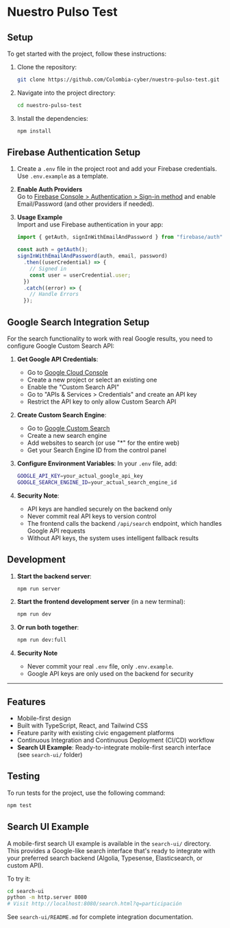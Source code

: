 # Nuestro Pulso Test

## Setup
To get started with the project, follow these instructions:

1. Clone the repository:
   ```bash
   git clone https://github.com/Colombia-cyber/nuestro-pulso-test.git
   ```
2. Navigate into the project directory:
   ```bash
   cd nuestro-pulso-test
   ```
3. Install the dependencies:
   ```bash
   npm install
   ```

## Firebase Authentication Setup

1. Create a `.env` file in the project root and add your Firebase credentials. Use `.env.example` as a template.

2. **Enable Auth Providers**  
   Go to [Firebase Console > Authentication > Sign-in method](https://console.firebase.google.com/) and enable Email/Password (and other providers if needed).

3. **Usage Example**  
   Import and use Firebase authentication in your app:
   ```js
   import { getAuth, signInWithEmailAndPassword } from "firebase/auth";

   const auth = getAuth();
   signInWithEmailAndPassword(auth, email, password)
     .then((userCredential) => {
       // Signed in
       const user = userCredential.user;
     })
     .catch((error) => {
       // Handle Errors
     });
   ```

## Google Search Integration Setup

For the search functionality to work with real Google results, you need to configure Google Custom Search API:

1. **Get Google API Credentials**:
   - Go to [Google Cloud Console](https://console.cloud.google.com/)
   - Create a new project or select an existing one
   - Enable the "Custom Search API"
   - Go to "APIs & Services > Credentials" and create an API key
   - Restrict the API key to only allow Custom Search API

2. **Create Custom Search Engine**:
   - Go to [Google Custom Search](https://cse.google.com/)
   - Create a new search engine
   - Add websites to search (or use "*" for the entire web)
   - Get your Search Engine ID from the control panel

3. **Configure Environment Variables**:
   In your `.env` file, add:
   ```bash
   GOOGLE_API_KEY=your_actual_google_api_key
   GOOGLE_SEARCH_ENGINE_ID=your_actual_search_engine_id
   ```

4. **Security Note**:
   - API keys are handled securely on the backend only
   - Never commit real API keys to version control
   - The frontend calls the backend `/api/search` endpoint, which handles Google API requests
   - Without API keys, the system uses intelligent fallback results

## Development

1. **Start the backend server**:
   ```bash
   npm run server
   ```

2. **Start the frontend development server** (in a new terminal):
   ```bash
   npm run dev
   ```

3. **Or run both together**:
   ```bash
   npm run dev:full
   ```

4. **Security Note**
   - Never commit your real `.env` file, only `.env.example`.
   - Google API keys are only used on the backend for security

---

## Features
- Mobile-first design
- Built with TypeScript, React, and Tailwind CSS
- Feature parity with existing civic engagement platforms
- Continuous Integration and Continuous Deployment (CI/CD) workflow
- **Search UI Example**: Ready-to-integrate mobile-first search interface (see `search-ui/` folder)

## Testing
To run tests for the project, use the following command:
```bash
npm test
```

## Search UI Example
A mobile-first search UI example is available in the `search-ui/` directory. This provides a Google-like search interface that's ready to integrate with your preferred search backend (Algolia, Typesense, Elasticsearch, or custom API).

To try it:
```bash
cd search-ui
python -m http.server 8080
# Visit http://localhost:8080/search.html?q=participación
```

See `search-ui/README.md` for complete integration documentation.